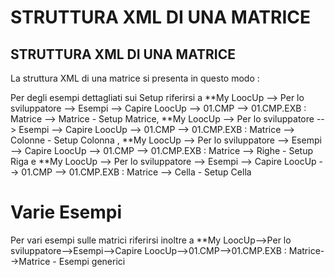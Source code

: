 
# STRUTTURA XML DI UNA MATRICE

## STRUTTURA XML DI UNA MATRICE

La struttura XML di una matrice si presenta in questo modo : 

<Griglia>
 <Colonna Cod="E§RAGS" Txt="Articolo" Tip="" Lun="15" IO="O" Ogg="AR" Dpy="" Aut=""/>
 <Colonna Cod="T§X01E" Txt="Descrizione" Tip="" Lun="50" IO="O" Ogg="" Dpy="" Aut=""/>
 <Colonna Cod="T§X01B" Txt="Data" Tip="" Lun="8" IO="O" Ogg="D8\*YYMD" Dpy="" Aut=""/>
 <Colonna Cod="I" Txt="Importo" Tip="" Lun="10;2" IO="O" Ogg="NR" Dpy="" Aut=""/>
 <Colonna Cod="§Q08" Txt="Quantita" Tip="" Lun="10" IO="O" Ogg="NR" Dpy="" Aut=""/>
 <Colonna Cod="TSMEDI" Txt="Prezzo|Medio" Tip="" Lun="10" IO="O" Ogg="NR"   Formula="[I]/[§Q08]" Dpy="" Aut=""/>
 <Colonna Cod="TSPROB" Txt="Proiezione|Bassa" Tip="" Lun="10" IO="O" Ogg="NR"   Formula="[TSMEDI]\*[§Q08]\*2" Dpy="" Aut=""/>
 <Colonna Cod="§Q07" Txt="Differenza" Tip="" Lun="10;2" IO="O" Ogg="NR"   Formula="[I]-[§Q08]" Dpy="" Aut=""/>
 <Colonna Cod="INTSUM" Txt="Somma record" Tip="" Lun="10;2" IO="O" Ogg="NR"   Formula="[SUM]" Dpy="" Aut=""/>
</Griglia>
<Righe>
 <Riga Fld="A01|20060101||-100"/>
 <Riga Fld="A01|20060101|-100|-1"/>
</Righe>



Per degli esempi dettagliati sui Setup riferirsi a
**My LoocUp --> Per lo sviluppatore --> Esempi --> Capire LoocUp --> 01.CMP --> 01.CMP.EXB :  Matrice --> Matrice - Setup Matrice,
**My LoocUp --> Per lo sviluppatore --> Esempi --> Capire LoocUp --> 01.CMP --> 01.CMP.EXB :  Matrice --> Colonne - Setup Colonna ,
**My LoocUp --> Per lo sviluppatore --> Esempi --> Capire LoocUp --> 01.CMP --> 01.CMP.EXB :  Matrice --> Righe - Setup Riga e
**My LoocUp --> Per lo sviluppatore --> Esempi --> Capire LoocUp --> 01.CMP --> 01.CMP.EXB :  Matrice --> Cella - Setup Cella


# Varie Esempi
 Per vari esempi sulle matrici riferirsi inoltre a
**My LoocUp-->Per lo sviluppatore-->Esempi-->Capire LoocUp-->01.CMP-->01.CMP.EXB :  Matrice-->Matrice - Esempi generici












